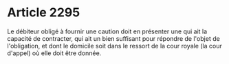 # Article 2295

Le débiteur obligé à fournir une caution doit en présenter une qui ait la capacité de contracter, qui ait un bien suffisant pour répondre de l'objet de l'obligation, et dont le domicile soit dans le ressort de la cour royale (la cour d'appel) où elle doit être donnée.